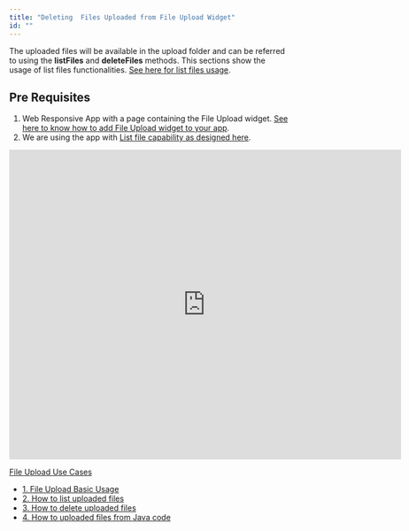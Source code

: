 ```yaml
---
title: "Deleting  Files Uploaded from File Upload Widget"
id: ""
---
```


The uploaded files will be available in the upload folder and can be referred to using the **listFiles** and **deleteFiles** methods. This sections show the usage of list files functionalities. [See here for list files usage](/learn/how-tos/listing-files-uploaded-file-upload-widget/).

## Pre Requisites

1. Web Responsive App with a page containing the File Upload widget. [See here to know how to add File Upload widget to your app](/learn/app-development/widgets/form-widgets/file-upload-basic-usage/).
2. We are using the app with [List file capability as designed here](/learn/how-tos/listing-files-uploaded-file-upload-widget/).

<iframe width="708" height="560" src="https://docs.google.com/presentation/d/1AmZDN12_nHVyV9CSyU-IHM57KNUJ0NeZ3o83wFEB7mg/embed?start=false&amp;loop=false&amp;delayms=3000" frameborder="0" allowfullscreen="allowfullscreen" mozallowfullscreen="mozallowfullscreen" webkitallowfullscreen="webkitallowfullscreen"></iframe>

[File Upload Use Cases](/learn/app-development/widgets/basic/fileupload-use-cases/)

- [1\. File Upload Basic Usage](/learn/app-development/widgets/form-widgets/file-upload-basic-usage/)
- [2\. How to list uploaded files](/learn/how-tos/listing-files-uploaded-file-upload-widget/)
- [3\. How to delete uploaded files](/learn/how-tos/deleting-files-uploaded-file-upload-widget/)
- [4\. How to uploaded files from Java code](/learn/how-tos/accessing-file-upload-java-code/)
